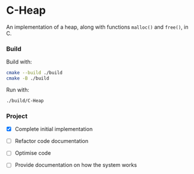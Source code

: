 # C-Heap
An implementation of a heap, along with functions `malloc()` and `free()`, in C.

### Build
Build with:
```sh
cmake --build ./build
cmake -B ./build
```
Run with:
```sh
./build/C-Heap
```

### Project
- [x] Complete initial implementation
- [ ] Refactor code documentation
- [ ] Optimise code
- [ ] Provide documentation on how the system works

